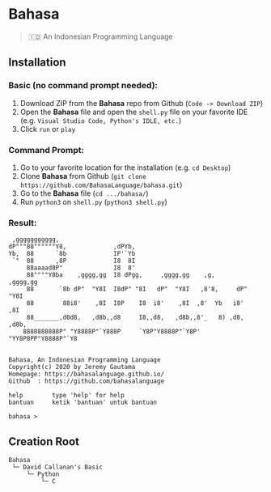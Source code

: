 # Bahasa
> 🇮🇩 An Indonesian Programming Language

## Installation

### Basic (no command prompt needed):
1. Download ZIP from the **Bahasa** repo from Github (`Code -> Download ZIP`)
2. Open the **Bahasa** file and open the `shell.py` file on your favorite IDE (e.g. `Visual Studio Code, Python's IDLE, etc.`)
3. Click `run` or `play`

### Command Prompt:
1. Go to your favorite location for the installation (e.g. `cd Desktop`)
2. Clone **Bahasa** from Github (`git clone https://github.com/BahasaLanguage/bahasa.git`)
3. Go to the **Bahasa** file (`cd .../bahasa/`)
4. Run `python3` on `shell.py` (`python3 shell.py`)

### Result:
```
 ,ggggggggggg,                                                           
dP"""88""""""Y8,             ,dPYb,                                      
Yb,  88      `8b             IP'`Yb                                      
 `"  88      ,8P             I8  8I                                      
     88aaaad8P"              I8  8'                                      
     88""""Y8ba    ,gggg,gg  I8 dPgg,     ,gggg,gg    ,g,       ,gggg,gg 
     88       `8b dP"  "Y8I  I8dP" "8I   dP"  "Y8I   ,8'8,     dP"  "Y8I 
     88        88i8'    ,8I  I8P    I8  i8'    ,8I  ,8'  Yb   i8'    ,8I 
     88_______,d0d8,   ,d8b,,d8     I8,,d8,   ,d8b,,8'_   8) ,d8,   ,d8b,
    8888888888P" "Y8888P"`Y888P     `Y8P"Y8888P"`Y8P' "YY8P8PP"Y8888P"`Y8


Bahasa, An Indonesian Programming Language
Copyright(c) 2020 by Jeremy Gautama
Homepage: https://bahasalanguage.github.io/
Github	: https://github.com/bahasalanguage

help		type 'help' for help
bantuan		ketik 'bantuan' untuk bantuan

bahasa > 
```

## Creation Root

```
Bahasa
 └─ David Callanan's Basic
     └─ Python
         └─ C
```
